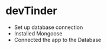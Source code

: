 # devTinder

- Set up database connection
- Installed Mongoose
- Connected the app to the Database



